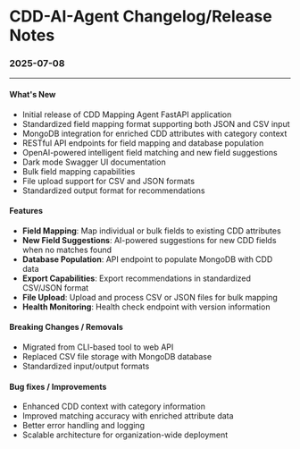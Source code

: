 # CDD-AI-Agent Changelog/Release Notes

### 2025-07-08
-----------------------------------------
#### What's New
 - Initial release of CDD Mapping Agent FastAPI application
 - Standardized field mapping format supporting both JSON and CSV input
 - MongoDB integration for enriched CDD attributes with category context
 - RESTful API endpoints for field mapping and database population
 - OpenAI-powered intelligent field matching and new field suggestions
 - Dark mode Swagger UI documentation
 - Bulk field mapping capabilities
 - File upload support for CSV and JSON formats
 - Standardized output format for recommendations

#### Features
 - **Field Mapping**: Map individual or bulk fields to existing CDD attributes
 - **New Field Suggestions**: AI-powered suggestions for new CDD fields when no matches found
 - **Database Population**: API endpoint to populate MongoDB with CDD data
 - **Export Capabilities**: Export recommendations in standardized CSV/JSON format
 - **File Upload**: Upload and process CSV or JSON files for bulk mapping
 - **Health Monitoring**: Health check endpoint with version information

#### Breaking Changes / Removals
 - Migrated from CLI-based tool to web API
 - Replaced CSV file storage with MongoDB database
 - Standardized input/output formats

#### Bug fixes / Improvements
 - Enhanced CDD context with category information
 - Improved matching accuracy with enriched attribute data
 - Better error handling and logging
 - Scalable architecture for organization-wide deployment 